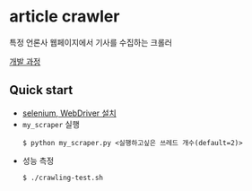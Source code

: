 # article crawler

특정 언론사 웹페이지에서 기사를 수집하는 크롤러       

[개발 과정](https://mingeun2154.github.io/crawling-module/)

## Quick start
* [selenium, WebDriver 설치](https://mingeun2154.github.io/python/selenium/#selenium%EA%B3%BC-webdriver-%EC%84%A4%EC%B9%98)
* `my_scraper` 실행
    ```shell
    $ python my_scraper.py <실행하고싶은 쓰레드 개수(default=2)>
    ```
* 성능 측정
    ```shell
    $ ./crawling-test.sh
    ```
